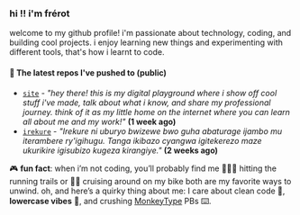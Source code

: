 ### hi !! i'm frérot
welcome to my github profile! i'm passionate about technology, coding, and building cool projects. i enjoy learning new things and experimenting with different tools, that's how i learnt to code.


#### 👷 The latest repos I've pushed to (public)

- [`site`](https://github.com/frer0t/site) - _"hey there! this is my digital playground where i show off cool stuff i've made, talk about what i know, and share my professional journey. think of it as my little home on the internet where you can learn all about me and my work!"_ **(1 week ago)**
- [`irekure`](https://github.com/frer0t/irekure) - _"Irekure ni uburyo bwizewe bwo guha abaturage ijambo mu iterambere ry'igihugu. Tanga ikibazo cyangwa igitekerezo maze ukurikire igisubizo kugeza kirangiye."_ **(2 weeks ago)**


🎮 **fun fact**: when i’m not coding, you’ll probably find me 🏃🏽‍♂️ hitting the running trails or 🚴‍♂ cruising around on my bike both are my favorite
ways to unwind. oh, and here’s a quirky thing about me: I care about clean code 🧼, **lowercase vibes** 🔡, and crushing [MonkeyType](https://monkeytype.com/profile/frerot) PBs ⌨️.
